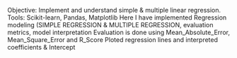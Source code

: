 Objective: Implement and understand simple & multiple linear regression.
Tools: Scikit-learn, Pandas, Matplotlib
Here I have implemented Regression modeling  (SIMPLE REGRESSION & MULTIPLE REGRESSION, evaluation metrics, model interpretation
Evaluation is done using Mean_Absolute_Error, Mean_Square_Error and R_Score
Ploted regression lines and interpreted coefficients & Intercept
